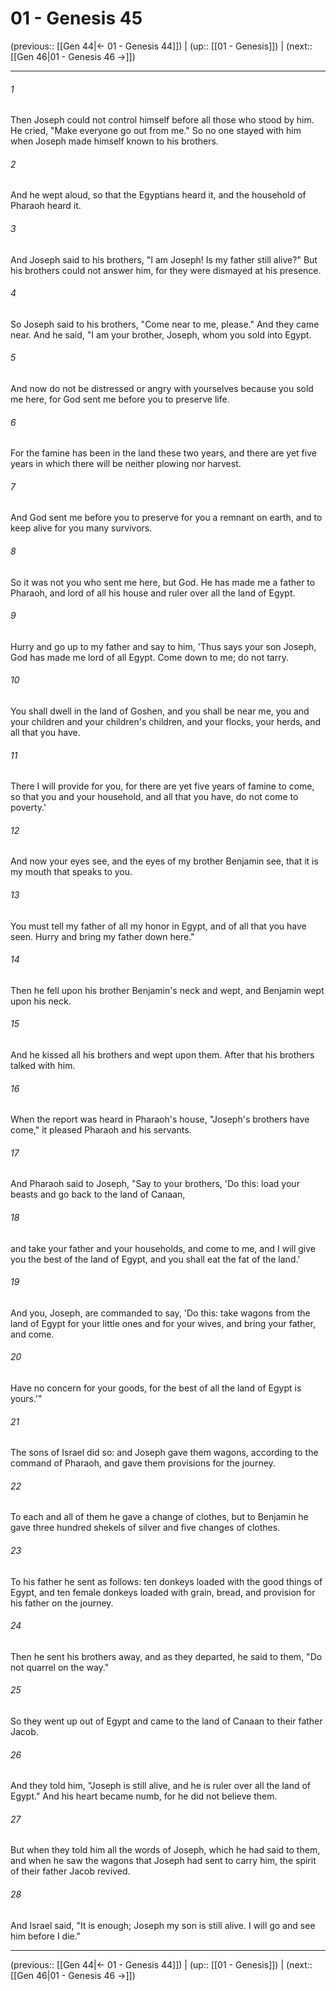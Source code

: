 # 01 - Genesis 45

(previous:: [[Gen 44|← 01 - Genesis 44]]) | (up:: [[01 - Genesis]]) | (next:: [[Gen 46|01 - Genesis 46 →]])

***


###### 1 
Then Joseph could not control himself before all those who stood by him. He cried, "Make everyone go out from me." So no one stayed with him when Joseph made himself known to his brothers. 

###### 2 
And he wept aloud, so that the Egyptians heard it, and the household of Pharaoh heard it. 

###### 3 
And Joseph said to his brothers, "I am Joseph! Is my father still alive?" But his brothers could not answer him, for they were dismayed at his presence. 

###### 4 
So Joseph said to his brothers, "Come near to me, please." And they came near. And he said, "I am your brother, Joseph, whom you sold into Egypt. 

###### 5 
And now do not be distressed or angry with yourselves because you sold me here, for God sent me before you to preserve life. 

###### 6 
For the famine has been in the land these two years, and there are yet five years in which there will be neither plowing nor harvest. 

###### 7 
And God sent me before you to preserve for you a remnant on earth, and to keep alive for you many survivors. 

###### 8 
So it was not you who sent me here, but God. He has made me a father to Pharaoh, and lord of all his house and ruler over all the land of Egypt. 

###### 9 
Hurry and go up to my father and say to him, 'Thus says your son Joseph, God has made me lord of all Egypt. Come down to me; do not tarry. 

###### 10 
You shall dwell in the land of Goshen, and you shall be near me, you and your children and your children's children, and your flocks, your herds, and all that you have. 

###### 11 
There I will provide for you, for there are yet five years of famine to come, so that you and your household, and all that you have, do not come to poverty.' 

###### 12 
And now your eyes see, and the eyes of my brother Benjamin see, that it is my mouth that speaks to you. 

###### 13 
You must tell my father of all my honor in Egypt, and of all that you have seen. Hurry and bring my father down here." 

###### 14 
Then he fell upon his brother Benjamin's neck and wept, and Benjamin wept upon his neck. 

###### 15 
And he kissed all his brothers and wept upon them. After that his brothers talked with him. 

###### 16 
When the report was heard in Pharaoh's house, "Joseph's brothers have come," it pleased Pharaoh and his servants. 

###### 17 
And Pharaoh said to Joseph, "Say to your brothers, 'Do this: load your beasts and go back to the land of Canaan, 

###### 18 
and take your father and your households, and come to me, and I will give you the best of the land of Egypt, and you shall eat the fat of the land.' 

###### 19 
And you, Joseph, are commanded to say, 'Do this: take wagons from the land of Egypt for your little ones and for your wives, and bring your father, and come. 

###### 20 
Have no concern for your goods, for the best of all the land of Egypt is yours.'" 

###### 21 
The sons of Israel did so: and Joseph gave them wagons, according to the command of Pharaoh, and gave them provisions for the journey. 

###### 22 
To each and all of them he gave a change of clothes, but to Benjamin he gave three hundred shekels of silver and five changes of clothes. 

###### 23 
To his father he sent as follows: ten donkeys loaded with the good things of Egypt, and ten female donkeys loaded with grain, bread, and provision for his father on the journey. 

###### 24 
Then he sent his brothers away, and as they departed, he said to them, "Do not quarrel on the way." 

###### 25 
So they went up out of Egypt and came to the land of Canaan to their father Jacob. 

###### 26 
And they told him, "Joseph is still alive, and he is ruler over all the land of Egypt." And his heart became numb, for he did not believe them. 

###### 27 
But when they told him all the words of Joseph, which he had said to them, and when he saw the wagons that Joseph had sent to carry him, the spirit of their father Jacob revived. 

###### 28 
And Israel said, "It is enough; Joseph my son is still alive. I will go and see him before I die."

***

(previous:: [[Gen 44|← 01 - Genesis 44]]) | (up:: [[01 - Genesis]]) | (next:: [[Gen 46|01 - Genesis 46 →]])
